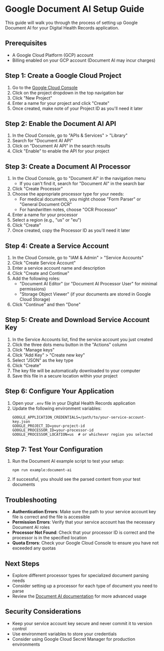 # Google Document AI Setup Guide

This guide will walk you through the process of setting up Google Document AI for your Digital Health Records application.

## Prerequisites

- A Google Cloud Platform (GCP) account
- Billing enabled on your GCP account (Document AI may incur charges)

## Step 1: Create a Google Cloud Project

1. Go to the [Google Cloud Console](https://console.cloud.google.com/)
2. Click on the project dropdown in the top navigation bar
3. Click "New Project"
4. Enter a name for your project and click "Create"
5. Once created, make note of your Project ID as you'll need it later

## Step 2: Enable the Document AI API

1. In the Cloud Console, go to "APIs & Services" > "Library"
2. Search for "Document AI API"
3. Click on "Document AI API" in the search results
4. Click "Enable" to enable the API for your project

## Step 3: Create a Document AI Processor

1. In the Cloud Console, go to "Document AI" in the navigation menu
   - If you can't find it, search for "Document AI" in the search bar
2. Click "Create Processor"
3. Choose the appropriate processor type for your needs:
   - For medical documents, you might choose "Form Parser" or "General Document OCR"
   - For handwritten notes, choose "OCR Processor"
4. Enter a name for your processor
5. Select a region (e.g., "us" or "eu")
6. Click "Create"
7. Once created, copy the Processor ID as you'll need it later

## Step 4: Create a Service Account

1. In the Cloud Console, go to "IAM & Admin" > "Service Accounts"
2. Click "Create Service Account"
3. Enter a service account name and description
4. Click "Create and Continue"
5. Add the following roles:
   - "Document AI Editor" (or "Document AI Processor User" for minimal permissions)
   - "Storage Object Viewer" (if your documents are stored in Google Cloud Storage)
6. Click "Continue" and then "Done"

## Step 5: Create and Download Service Account Key

1. In the Service Accounts list, find the service account you just created
2. Click the three dots menu button in the "Actions" column
3. Click "Manage keys"
4. Click "Add Key" > "Create new key"
5. Select "JSON" as the key type
6. Click "Create"
7. The key file will be automatically downloaded to your computer
8. Save this file in a secure location within your project

## Step 6: Configure Your Application

1. Open your `.env` file in your Digital Health Records application
2. Update the following environment variables:
   ```
   GOOGLE_APPLICATION_CREDENTIALS=/path/to/your-service-account-key.json
   GOOGLE_PROJECT_ID=your-project-id
   GOOGLE_PROCESSOR_ID=your-processor-id
   GOOGLE_PROCESSOR_LOCATION=us  # or whichever region you selected
   ```

## Step 7: Test Your Configuration

1. Run the Document AI example script to test your setup:
   ```
   npm run example:document-ai
   ```
2. If successful, you should see the parsed content from your test documents

## Troubleshooting

- **Authentication Errors**: Make sure the path to your service account key file is correct and the file is accessible
- **Permission Errors**: Verify that your service account has the necessary Document AI roles
- **Processor Not Found**: Check that your processor ID is correct and the processor is in the specified location
- **Quota Errors**: Check your Google Cloud Console to ensure you have not exceeded any quotas

## Next Steps

- Explore different processor types for specialized document parsing needs
- Consider setting up a processor for each type of document you need to parse
- Review the [Document AI documentation](https://cloud.google.com/document-ai/docs) for more advanced usage

## Security Considerations

- Keep your service account key secure and never commit it to version control
- Use environment variables to store your credentials
- Consider using Google Cloud Secret Manager for production environments 